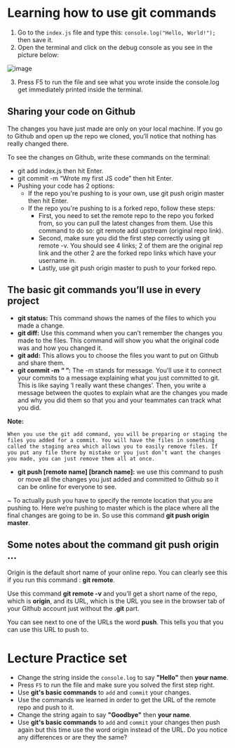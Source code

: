 # Learning how to use git commands
1. Go to the `index.js` file and type this: `console.log("Hello, World!");` then save it.
2. Open the terminal and click on the debug console as you see in the picture below:

![image](https://user-images.githubusercontent.com/47659847/83018829-9495b380-a02e-11ea-9979-4d9b3735af61.png)

3. Press F5 to run the file and see what you wrote inside the console.log get immediately printed inside the terminal.


## Sharing your code on Github
The changes you have just made are only on your local machine. If you go to Github and open up the repo we cloned, you’ll notice that nothing has really changed there.

To see the changes on Github, write these commands on the terminal:
- git add index.js then hit Enter.
- git commit -m “Wrote my first JS code” then hit Enter.
- Pushing your code has 2 options:
  - If the repo you're pushing to is your own, use git push origin master then hit Enter.
  - If the repo you're pushing to is a forked repo, follow these steps:
    - First, you need to set the remote repo to the repo you forked from, so you can pull the latest changes from them. Use this command to do so: git remote add upstream (original repo link).
    - Second, make sure you did the first step correctly using git remote -v. You should see 4 links; 2 of them are the original rep link and the other 2 are the forked repo links which have your username in.
    - Lastly, use git push origin master to push to your forked repo.

## The basic git commands you’ll use in every project
- **git status:** This command shows the names of the files to which you made a change.
- **git diff:** Use this command when you can’t remember the changes you made to the files. This command will show you what the original code was and how you changed it.
- **git add:** This allows you to choose the files you want to put on Github and share them.
- **git commit -m “ ”:** The -m stands for message. You’ll use it to connect your commits to a message explaining what you just committed to git. This is like saying ‘I really want these changes’. Then, you write a message between the quotes to explain what are the changes you made and why you did them so that you and your teammates can track what you did.


**Note:**

    When you use the git add command, you will be preparing or staging the files you added for a commit. You will have the files in something called the staging area which allows you to easily remove files. If you put any file there by mistake or you just don’t want the changes you made, you can just remove them all at once.

- **git push [remote name] [branch name]:** we use this command to push or move all the changes you just added and committed to Github so it can be online for everyone to see.

~ To actually push you have to specify the remote location that you are pushing to. Here we’re pushing to master which is the place where all the final changes are going to be in. So use this command **git push origin master**.


## Some notes about the command git push origin ...
Origin is the default short name of your online repo. You can clearly see this if you run this command : **git remote**.

Use this command **git remote -v** and you’ll get a short name of the repo, which is **origin**, and its URL, which is the URL you see in the browser tab of your Github account just without the **.git** part.

You can see next to one of the URLs the word **push**. This tells you that you can use this URL to push to.


# Lecture Practice set
- Change the string inside the `console.log` to say **"Hello"** then **your name**.
- Press `F5` to run the file and make sure you solved the first step right.
- Use **git's basic commands** to `add` and `commit` your changes.
- Use the commands we learned in order to get the URL of the remote repo and push to it.
- Change the string again to say **"Goodbye"** then **your name**.
- Use **git's basic commands** to `add` and `commit` your changes then push again but this time use the word origin instead of the URL. Do you notice any differences or are they the same?
